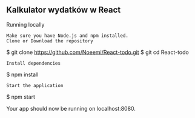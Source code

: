 <h2>Kalkulator wydatków w React</h2>

Running locally

    Make sure you have Node.js and npm installed.
    Clone or Download the repository

$ git clone https://github.com/Noeemi/React-todo.git
$ git cd React-todo

    Install dependencies

$ npm install

    Start the application

$ npm start

Your app should now be running on localhost:8080.
